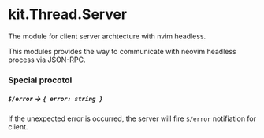kit.Thread.Server
============================================================

The module for client server archtecture with nvim headless.


This modules provides the way to communicate with neovim headless process via JSON-RPC.


### Special procotol

##### `$/error` -> `{ error: string }`

If the unexpected error is occurred, the server will fire `$/error` notifiation for client.


